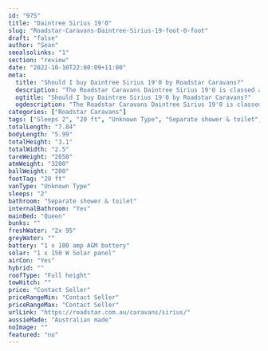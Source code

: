 ```yaml
---
id: "975"
title: "Daintree Sirius 19'0"
slug: "Roadstar-Caravans-Daintree-Sirius-19-foot-0-foot"
draft: "false"
author: "Sean"
seealsolinks: "1"
section: "review"
date: "2022-10-10T22:00:09+11:00"
meta:
  title: "Should I buy Daintree Sirius 19'0 by Roadstar Caravans?"
  description: "The Roadstar Caravans Daintree Sirius 19'0 is classed as Unknown Type, and sleeps 2 people. It is Australian made and comes in at 20 ft. It generally has Separate shower & toilet."
  ogtitle: "Should I buy Daintree Sirius 19'0 by Roadstar Caravans?"
  ogdescription: "The Roadstar Caravans Daintree Sirius 19'0 is classed as Unknown Type, and sleeps 2 people. It is Australian made and comes in at 20 ft. It generally has Separate shower & toilet."
categories: ["Roadstar Caravans"]
tags: ["Sleeps 2", "20 ft", "Unknown Type", "Separate shower & toilet", "Full height", "Price Unknown", "Australian made"]
totalLength: "7.84"
bodyLength: "5.99"
totalHeight: "3.1"
totalWidth: "2.5"
tareWeight: "2650"
atmWeight: "3200"
ballWeight: "200"
footTag: "20 ft"
vanType: "Unknown Type"
sleeps: "2"
bathroom: "Separate shower & toilet"
internalBathroom: "Yes"
mainBed: "Queen"
bunks: ""
freshWater: "2x 95"
greyWater: ""
battery: "1 x 100 amp AGM battery"
solar: "1 x 150 W Solar panel"
airCon: "Yes"
hybrid: ""
roofType: "Full height"
towHitch: ""
price: "Contact Seller"
priceRangeMin: "Contact Seller"
priceRangeMax: "Contact Seller"
urlLink: "https://roadstar.com.au/caravans/sirius/"
aussieMade: "Australian made"
noImage: ""
featured: "no"
---
```

